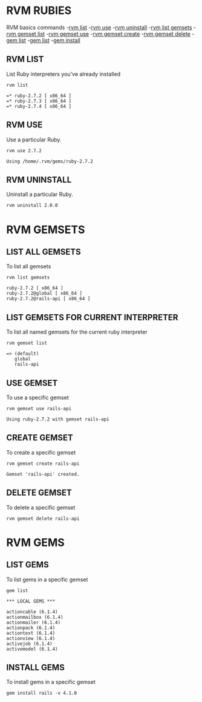 # RVM RUBIES
RVM basics commands
-[rvm list](https://github.com/CarlosGarciaRa/rails-notes/blob/main/rvm-basics.md#rvm-list)
-[rvm use](https://github.com/CarlosGarciaRa/rails-notes/blob/main/rvm-basics.md#rvm-use)
-[rvm uninstall](https://github.com/CarlosGarciaRa/rails-notes/blob/main/rvm-basics.md#rvm-uninstall)
-[rvm list gemsets](https://github.com/CarlosGarciaRa/rails-notes/blob/main/rvm-basics.md#list-all-gemsets)
-[rvm gemset list](https://github.com/CarlosGarciaRa/rails-notes/blob/main/rvm-basics.md#list-gemsets-for-current-interpreter)
-[rvm gemset use](https://github.com/CarlosGarciaRa/rails-notes/blob/main/rvm-basics.md#use-gemset)
-[rvm gemset create](https://github.com/CarlosGarciaRa/rails-notes/blob/main/rvm-basics.md#create-gemset)
-[rvm gemset delete](https://github.com/CarlosGarciaRa/rails-notes/blob/main/rvm-basics.md#delete-gemset)
-[gem list](https://github.com/CarlosGarciaRa/rails-notes/blob/main/rvm-basics.md#list-gems)
-[gem list](https://github.com/CarlosGarciaRa/rails-notes/blob/main/rvm-basics.md#list-gems)
-[gem install](https://github.com/CarlosGarciaRa/rails-notes/blob/main/rvm-basics.md#gem-install)

## RVM LIST
List Ruby interpreters you've already installed
```
rvm list

=* ruby-2.7.2 [ x86_64 ]
=* ruby-2.7.3 [ x86_64 ]
=* ruby-2.7.4 [ x86_64 ]
```

## RVM USE
Use a particular Ruby.
```
rvm use 2.7.2

Using /home/.rvm/gems/ruby-2.7.2
```
## RVM UNINSTALL
Uninstall a particular Ruby.
```
rvm uninstall 2.0.0
```
# RVM GEMSETS

## LIST ALL GEMSETS
To list all gemsets

```
rvm list gemsets

ruby-2.7.2 [ x86_64 ]
ruby-2.7.2@global [ x86_64 ]
ruby-2.7.2@rails-api [ x86_64 ]
```
## LIST GEMSETS FOR CURRENT INTERPRETER
To list all named gemsets for the current ruby interpreter

```
rvm gemset list

=> (default)
   global
   rails-api
```

## USE GEMSET
To use a specific gemset

```
rvm gemset use rails-api

Using ruby-2.7.2 with gemset rails-api
```

## CREATE GEMSET
To create a specific gemset

```
rvm gemset create rails-api

Gemset 'rails-api' created.
```

## DELETE GEMSET
To delete a specific gemset

```
rvm gemset delete rails-api
```

# RVM GEMS

## LIST GEMS
To list gems in a specific gemset

```
gem list

*** LOCAL GEMS ***

actioncable (6.1.4)
actionmailbox (6.1.4)
actionmailer (6.1.4)
actionpack (6.1.4)
actiontext (6.1.4)
actionview (6.1.4)
activejob (6.1.4)
activemodel (6.1.4)
```

## INSTALL GEMS
To install gems in a specific gemset

```
gem install rails -v 4.1.0
```
